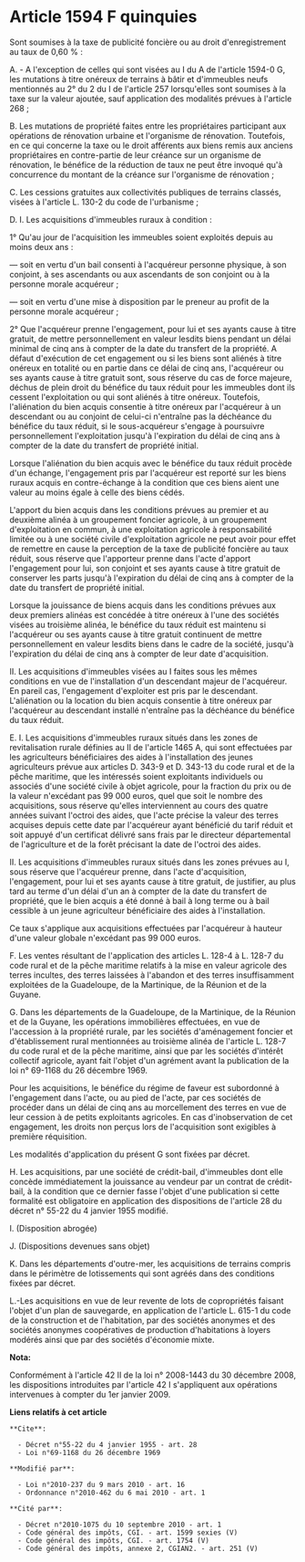 # Article 1594 F quinquies

Sont soumises à la taxe de publicité foncière ou au droit d'enregistrement au taux de 0,60 % : 

A. - A l'exception de celles qui sont visées au I du A de l'article 1594-0 G, les mutations à titre onéreux de terrains à
bâtir et d'immeubles neufs mentionnés au 2° du 2 du I de l'article 257 lorsqu'elles sont soumises à la taxe sur la valeur
ajoutée, sauf application des modalités prévues à l'article 268 ; 

B. Les mutations de propriété faites entre les propriétaires participant aux opérations de rénovation urbaine et l'organisme
de rénovation. Toutefois, en ce qui concerne la taxe ou le droit afférents aux biens remis aux anciens propriétaires en
contre-partie de leur créance sur un organisme de rénovation, le bénéfice de la réduction de taux ne peut être invoqué qu'à
concurrence du montant de la créance sur l'organisme de rénovation ; 

C. Les cessions gratuites aux collectivités publiques de terrains classés, visées à l'article L. 130-2 du code de
l'urbanisme ; 

D. I. Les acquisitions d'immeubles ruraux à condition : 

1° Qu'au jour de l'acquisition les immeubles soient exploités depuis au moins deux ans : 

― soit en vertu d'un bail consenti à l'acquéreur personne physique, à son conjoint, à ses ascendants ou aux ascendants de son
conjoint ou à la personne morale acquéreur ; 

― soit en vertu d'une mise à disposition par le preneur au profit de la personne morale acquéreur ; 

2° Que l'acquéreur prenne l'engagement, pour lui et ses ayants cause à titre gratuit, de mettre personnellement en valeur
lesdits biens pendant un délai minimal de cinq ans à compter de la date du transfert de la propriété. A défaut d'exécution de
cet engagement ou si les biens sont aliénés à titre onéreux en totalité ou en partie dans ce délai de cinq ans, l'acquéreur
ou ses ayants cause à titre gratuit sont, sous réserve du cas de force majeure, déchus de plein droit du bénéfice du taux
réduit pour les immeubles dont ils cessent l'exploitation ou qui sont aliénés à titre onéreux. Toutefois, l'aliénation du
bien acquis consentie à titre onéreux par l'acquéreur à un descendant ou au conjoint de celui-ci n'entraîne pas la déchéance
du bénéfice du taux réduit, si le sous-acquéreur s'engage à poursuivre personnellement l'exploitation jusqu'à l'expiration du
délai de cinq ans à compter de la date du transfert de propriété initial. 

Lorsque l'aliénation du bien acquis avec le bénéfice du taux réduit procède d'un échange, l'engagement pris par l'acquéreur
est reporté sur les biens ruraux acquis en contre-échange à la condition que ces biens aient une valeur au moins égale à
celle des biens cédés. 

L'apport du bien acquis dans les conditions prévues au premier et au deuxième alinéa à un groupement foncier agricole, à un
groupement d'exploitation en commun, à une exploitation agricole à responsabilité limitée ou à une société civile
d'exploitation agricole ne peut avoir pour effet de remettre en cause la perception de la taxe de publicité foncière au taux
réduit, sous réserve que l'apporteur prenne dans l'acte d'apport l'engagement pour lui, son conjoint et ses ayants cause à
titre gratuit de conserver les parts jusqu'à l'expiration du délai de cinq ans à compter de la date du transfert de propriété
initial. 

Lorsque la jouissance de biens acquis dans les conditions prévues aux deux premiers alinéas est concédée à titre onéreux à
l'une des sociétés visées au troisième alinéa, le bénéfice du taux réduit est maintenu si l'acquéreur ou ses ayants cause à
titre gratuit continuent de mettre personnellement en valeur lesdits biens dans le cadre de la société, jusqu'à l'expiration
du délai de cinq ans à compter de leur date d'acquisition. 

II. Les acquisitions d'immeubles visées au I faites sous les mêmes conditions en vue de l'installation d'un descendant majeur
de l'acquéreur. En pareil cas, l'engagement d'exploiter est pris par le descendant. L'aliénation ou la location du bien
acquis consentie à titre onéreux par l'acquéreur au descendant installé n'entraîne pas la déchéance du bénéfice du taux
réduit. 

E. I. Les acquisitions d'immeubles ruraux situés dans les zones de revitalisation rurale définies au II de l'article 1465 A,
qui sont effectuées par les agriculteurs bénéficiaires des aides à l'installation des jeunes agriculteurs prévue aux articles
D. 343-9 et D. 343-13 du code rural et de la pêche maritime, que les intéressés soient exploitants individuels ou associés
d'une société civile à objet agricole, pour la fraction du prix ou de la valeur n'excédant pas 99 000 euros, quel que soit le
nombre des acquisitions, sous réserve qu'elles interviennent au cours des quatre années suivant l'octroi des aides, que
l'acte précise la valeur des terres acquises depuis cette date par l'acquéreur ayant bénéficié du tarif réduit et soit appuyé
d'un certificat délivré sans frais par le directeur départemental de l'agriculture et de la forêt précisant la date de
l'octroi des aides. 

II. Les acquisitions d'immeubles ruraux situés dans les zones prévues au I, sous réserve que l'acquéreur prenne, dans l'acte
d'acquisition, l'engagement, pour lui et ses ayants cause à titre gratuit, de justifier, au plus tard au terme d'un délai
d'un an à compter de la date du transfert de propriété, que le bien acquis a été donné à bail à long terme ou à bail cessible
à un jeune agriculteur bénéficiaire des aides à l'installation. 

Ce taux s'applique aux acquisitions effectuées par l'acquéreur à hauteur d'une valeur globale n'excédant pas 99 000 euros. 

F. Les ventes résultant de l'application des articles L. 128-4 à L. 128-7 du code rural et de la pêche maritime relatifs à la
mise en valeur agricole des terres incultes, des terres laissées à l'abandon et des terres insuffisamment exploitées de la
Guadeloupe, de la Martinique, de la Réunion et de la Guyane. 

G. Dans les départements de la Guadeloupe, de la Martinique, de la Réunion et de la Guyane, les opérations immobilières
effectuées, en vue de l'accession à la propriété rurale, par les sociétés d'aménagement foncier et d'établissement rural
mentionnées au troisième alinéa de l'article L. 128-7 du code rural et de la pêche maritime, ainsi que par les sociétés
d'intérêt collectif agricole, ayant fait l'objet d'un agrément avant la publication de la loi n° 69-1168 du 26 décembre
1969. 

Pour les acquisitions, le bénéfice du régime de faveur est subordonné à l'engagement dans l'acte, ou au pied de l'acte, par
ces sociétés de procéder dans un délai de cinq ans au morcellement des terres en vue de leur cession à de petits exploitants
agricoles. En cas d'inobservation de cet engagement, les droits non perçus lors de l'acquisition sont exigibles à première
réquisition. 

Les modalités d'application du présent G sont fixées par décret. 

H. Les acquisitions, par une société de crédit-bail, d'immeubles dont elle concède immédiatement la jouissance au vendeur par
un contrat de crédit-bail, à la condition que ce dernier fasse l'objet d'une publication si cette formalité est obligatoire
en application des dispositions de l'article 28 du décret n° 55-22 du 4 janvier 1955 modifié. 

I. (Disposition abrogée) 

J. (Dispositions devenues sans objet) 

K. Dans les départements d'outre-mer, les acquisitions de terrains compris dans le périmètre de lotissements qui sont agréés
dans des conditions fixées par décret. 

L.-Les acquisitions en vue de leur revente de lots de copropriétés faisant l'objet d'un plan de sauvegarde, en application de
l'article L. 615-1 du code de la construction et de l'habitation, par des sociétés anonymes et des sociétés anonymes
coopératives de production d'habitations à loyers modérés ainsi que par des sociétés d'économie mixte.

**Nota:**

Conformément à l'article 42 II de la loi n° 2008-1443 du 30 décembre 2008, les dispositions introduites par l'article 42 I
s'appliquent aux opérations intervenues à compter du 1er janvier 2009.

**Liens relatifs à cet article**

	**Cite**:

	  - Décret n°55-22 du 4 janvier 1955 - art. 28
	  - Loi n°69-1168 du 26 décembre 1969

	**Modifié par**:

	  - Loi n°2010-237 du 9 mars 2010 - art. 16
	  - Ordonnance n°2010-462 du 6 mai 2010 - art. 1

	**Cité par**:

	  - Décret n°2010-1075 du 10 septembre 2010 - art. 1
	  - Code général des impôts, CGI. - art. 1599 sexies (V)
	  - Code général des impôts, CGI. - art. 1754 (V)
	  - Code général des impôts, annexe 2, CGIAN2. - art. 251 (V)
